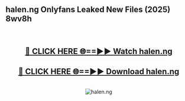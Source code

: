 <h2>halen.ng Onlyfans Leaked New Files (2025) 8wv8h</h2>
<br>
<div align="center">
<h2><a href="https://mediafiles.top/halen.ng&ref=git" rel="nofollow">🔴 CLICK HERE 🌐==►► Watch halen.ng</a></h2>
<h2><a href="https://mediafiles.top/halen.ng&ref=git" rel="nofollow">🔴 CLICK HERE 🌐==►► Download halen.ng</a></h2>
<br>
<a href="https://mediafiles.top/halen.ng&ref=git" rel="nofollow" data-target="animated-image.originalLink"><img src="https://i.ibb.co.com/xMMVF88/686577567.gif" alt="halen.ng" style="max-width: 100%; display: inline-block;" data-target="animated-image.originalImage"></a>
</div>
<br>
<br>